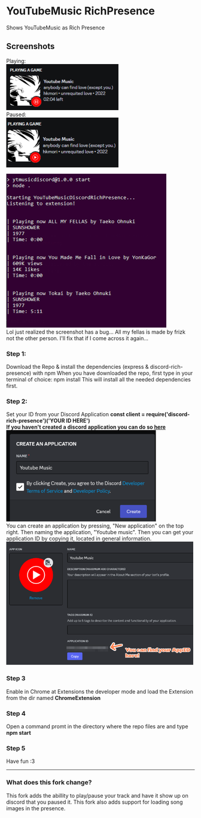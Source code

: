 # YouTubeMusic RichPresence
Shows YouTubeMusic as Rich Presence

## Screenshots
Playing: \
<img src="https://raw.githubusercontent.com/presto1241/YouTubeMusic-Discord-Rich-Presence/master/ReadMeAssets/RichPresenceExamplePlaying.png" alt="alt text" width="300"/> \
Paused: \
<img src="https://raw.githubusercontent.com/presto1241/YouTubeMusic-Discord-Rich-Presence/master/ReadMeAssets/RichPresenceExamplePaused.png" alt="alt text" width="300"/> 

![alt text](https://raw.githubusercontent.com/presto1241/YouTubeMusic-Discord-Rich-Presence/master/ReadMeAssets/TerminalExample.png) \
Lol just realized the screenshot has a bug... All my fellas is made by frizk not the other person. I'll fix that if I come across it again...

### Step 1:
Download the Repo & install the dependencies (express & discord-rich-presence) with npm
When you have downloaded the repo, first type in your terminal of choice: npm install
This will install all the needed dependencies first.

### Step 2:
Set your ID from your Discord Application
**const client = require('discord-rich-presence')('YOUR ID HERE')**\
**If you haven't created a discord application you can do so [here](https://discord.com/developers/applications)** <br>
<img src="https://raw.githubusercontent.com/presto1241/YouTubeMusic-Discord-Rich-Presence/master/ReadMeAssets/CreateApplication.png" alt="alt text" width="400"/> \
You can create an application by pressing, "New application" on the top right. Then naming the application, "Youtube music".
Then you can get your application ID by copying it, located in general information.\
<img src="https://raw.githubusercontent.com/presto1241/YouTubeMusic-Discord-Rich-Presence/master/ReadMeAssets/ApplicationId.png" alt="alt text" width="500"/> 

### Step 3
Enable in Chrome at Extensions the developer mode and load the Extension from the dir named **ChromeExtension**

### Step 4
Open a command promt in the directory where the repo files are and type **npm start**

### Step 5
Have fun :3


___
### What does this fork change?
This fork adds the abillity to play/pause your track and have it show up on discord that you paused it.
This fork also adds support for loading song images in the presence.
